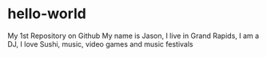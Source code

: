 # hello-world
My 1st Repository on Github
My name is Jason, I live in Grand Rapids, I am a DJ, I love Sushi, music, video games and music festivals
